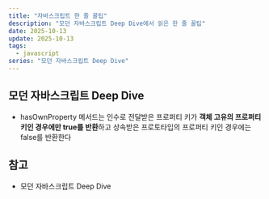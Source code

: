 ```yaml
---
title: "자바스크립트 한 줄 꿀팁"
description: "모던 자바스크립트 Deep Dive에서 읽은 한 줄 꿀팁"
date: 2025-10-13
update: 2025-10-13
tags:
  - javascript
series: "모던 자바스크립트 Deep Dive"
---
```


## 모던 자바스크립트 Deep Dive

- hasOwnProperty 메서드는 인수로 전달받은 프로퍼티 키가 **객체 고유의 프로퍼티 키인 경우에만 true를 반환**하고 상속받은 프로토타입의 프로퍼티 키인 경우에는 false를 반환한다

## 참고

- 모던 자바스크립트 Deep Dive
